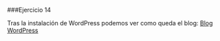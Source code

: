 
###Ejercicio 14

Tras la instalación de WordPress podemos ver como queda el blog:
[Blog WordPress](http://elblogdeivirtual-josemlp.rhcloud.com/ "Blog WordPress")

